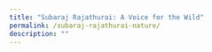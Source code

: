 ```yaml
---
title: "Subaraj Rajathurai: A Voice for the Wild"
permalink: /subaraj-rajathurai-nature/
description: ""
---
```

